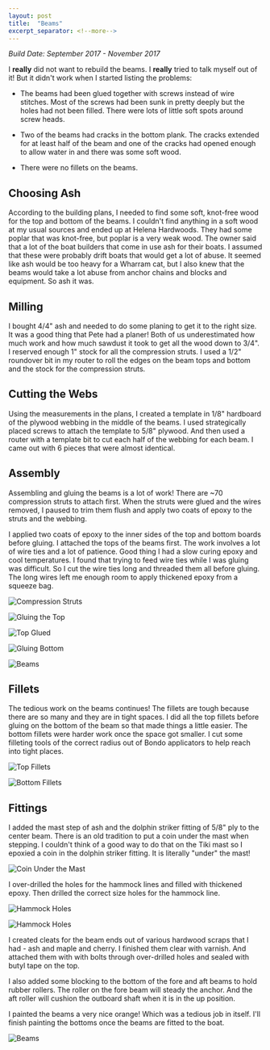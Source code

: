 ```yaml
---
layout: post
title:  "Beams"
excerpt_separator: <!--more-->
---
```


*Build Date: September 2017 - November 2017*

I **really** did not want to rebuild the beams. I **really** tried to talk myself out of it! But it didn't work when I started listing the problems:

<!--more-->

* The beams had been glued together with screws instead of wire stitches. Most of the screws had been sunk in pretty deeply but the holes had not been filled. There were lots of little soft spots around screw heads.

* Two of the beams had cracks in the bottom plank. The cracks extended for at least half of the beam and one of the cracks had opened enough to allow water in and there was some soft wood.

* There were no fillets on the beams.

## Choosing Ash

According to the building plans, I needed to find some soft, knot-free wood for the top and bottom of the beams. I couldn't find anything in a soft wood at my usual sources and ended up at Helena Hardwoods. They had some poplar that was knot-free, but poplar is a very weak wood. The owner said that a lot of the boat builders that come in use ash for their boats. I assumed that these were probably drift boats that would get a lot of abuse. It seemed like ash would be too heavy for a Wharram cat, but I also knew that the beams would take a lot abuse from anchor chains and blocks and equipment. So ash it was.

## Milling

I bought 4/4" ash and needed to do some planing to get it to the right size. It was a good thing that Pete had a planer! Both of us underestimated how much work and how much sawdust it took to get all the wood down to 3/4". I reserved enough 1" stock for all the compression struts. I used a 1/2" roundover bit in my router to roll the edges on the beam tops and bottom and the stock for the compression struts.

## Cutting the Webs

Using the measurements in the plans, I created a template in 1/8" hardboard of the plywood webbing in the middle of the beams. I used strategically placed screws to attach the template to 5/8" plywood. And then used a router with a template bit to cut each half of the webbing for each beam. I came out with 6 pieces that were almost identical.

## Assembly

Assembling and gluing the beams is a lot of work! There are ~70 compression struts to attach first. When the struts were glued and the wires removed, I paused to trim them flush and apply two coats of epoxy to the struts and the webbing.

I applied two coats of epoxy to the inner sides of the top and bottom boards before gluing. I attached the tops of the beams first. The work involves a lot of wire ties and a lot of patience. Good thing I had a slow curing epoxy and cool temperatures. I found that trying to feed wire ties while I was gluing was difficult. So I cut the wire ties long and threaded them all before gluing. The long wires left me enough room to apply thickened epoxy from a squeeze bag.

![Compression Struts](/assets/images/struts.jpg)

![Gluing the Top](/assets/images/gluingtop.jpg)

![Top Glued](/assets/images/topglued.jpg)

![Gluing Bottom](/assets/images/gluingbottom.jpg)

![Beams](/assets/images/beams1.jpg)

## Fillets

The tedious work on the beams continues! The fillets are tough because there are so many and they are in tight spaces. I did all the top fillets before gluing on the bottom of the beam so that made things a little easier. The bottom fillets were harder work once the space got smaller. I cut some filleting tools of the correct radius out of Bondo applicators to help reach into tight places.

![Top Fillets](/assets/images/topfillets.jpg)

![Bottom Fillets](/assets/images/bottomfillets.jpg)

## Fittings

I added the mast step of ash and the dolphin striker fitting of 5/8" ply to the center beam. There is an old tradition to put a coin under the mast when stepping. I couldn't think of a good way to do that on the Tiki mast so I epoxied a coin in the dolphin striker fitting. It is literally "under" the mast!

![Coin Under the Mast](/assets/images/mastcoin.jpg)

I over-drilled the holes for the hammock lines and filled with thickened epoxy. Then drilled the correct size holes for the hammock line.

![Hammock Holes](/assets/images/hammockholes1.jpg)

![Hammock Holes](/assets/images/hammockholes2.jpg)

I created cleats for the beam ends out of various hardwood scraps that I had - ash and maple and cherry. I finished them clear with varnish. And attached them with with bolts through over-drilled holes and sealed with butyl tape on the top.

I also added some blocking to the bottom of the fore and aft beams to hold rubber rollers. The roller on the fore beam will steady the anchor. And the aft roller will cushion the outboard shaft when it is in the up position.

I painted the beams a very nice orange! Which was a tedious job in itself. I'll finish painting the bottoms once the beams are fitted to the boat.

![Beams](/assets/images/beams2.jpg)
